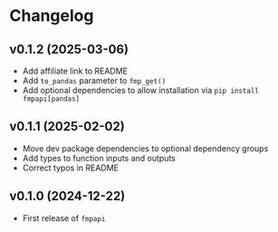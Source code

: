 # Changelog

## v0.1.2 (2025-03-06)

- Add affiliate link to README
- Add `to_pandas` parameter to `fmp_get()`
- Add optional dependencies to allow installation via `pip install fmpapi[pandas]`

## v0.1.1 (2025-02-02)

- Move dev package dependencies to optional dependency groups
- Add types to function inputs and outputs
- Correct typos in README

## v0.1.0 (2024-12-22)

- First release of `fmpapi`
